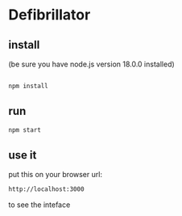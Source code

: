 # Defibrillator

## install

(be sure you have node.js version 18.0.0 installed)

```bash

npm install

```

## run

```bash
npm start
```

## use it

put this on your browser url:

```bash
http://localhost:3000
```

to see the inteface
